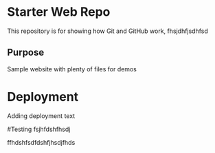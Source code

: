 # Starter Web Repo

This repository is for showing how Git and GitHub work, fhsjdhfjsdhfsd

## Purpose

Sample website with plenty of files for demos

# Deployment
Adding deployment text

#Testing
fsjhfdshfhsdj

ffhdshfsdfdshfjhsdjfhds